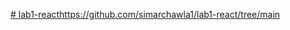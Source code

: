 [# lab1-react](https://github.com/simarchawla1/lab1-react/tree/main)https://github.com/simarchawla1/lab1-react/tree/main
